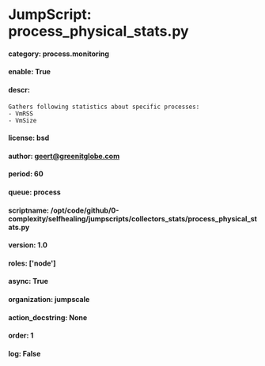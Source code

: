 
# JumpScript: process_physical_stats.py
        
#### category: process.monitoring
#### enable: True
#### descr: 
```
Gathers following statistics about specific processes:
- VmRSS
- VmSize

```
#### license: bsd
#### author: geert@greenitglobe.com
#### period: 60
#### queue: process
#### scriptname: /opt/code/github/0-complexity/selfhealing/jumpscripts/collectors_stats/process_physical_stats.py
#### version: 1.0
#### roles: ['node']
#### async: True
#### organization: jumpscale
#### action_docstring: None
#### order: 1
#### log: False